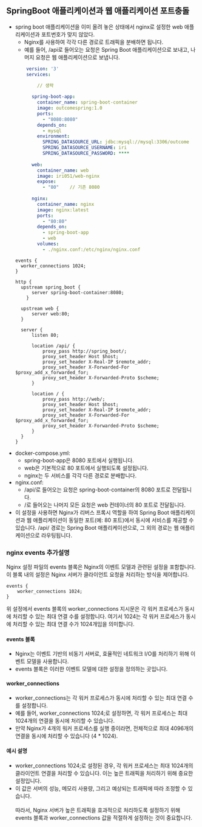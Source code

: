 ## SpringBoot 애플리케이션과 웹 애플리케이션 포트충돌

- spring boot 애플리케이션을 이미 올려 놓은 상태에서 nginx로 설정한 web 애플리케이션과 포트번호가 맞지 않았다.
  - Nginx를 사용하여 각각 다른 경로로 트래픽을 분배하면 됩니다.
  - 예를 들어, /api로 들어오는 요청은 Spring Boot 애플리케이션으로 보내고, 나머지 요청은 웹 애플리케이션으로 보냅니다.
  ```docker-compose.yml
      version: '3'
      services:

          // 생략
      
        spring-boot-app:
          container_name: spring-boot-container
          image: outcomespring:1.0
          ports:
            - "8080:8080"
          depends_on:
            - mysql
          environment:
            SPRING_DATASOURCE_URL: jdbc:mysql://mysql:3306/outcome
            SPRING_DATASOURCE_USERNAME: iri
            SPRING_DATASOURCE_PASSWORD: ****
      
        web:
          container_name: web
          image: iri051/web-nginx
          expose:
            - "80"    // 기존 8080
      
        nginx:
          container_name: nginx
          image: nginx:latest
          ports:
            - "80:80"
          depends_on:
            - spring-boot-app
            - web
          volumes:
            - ./nginx.conf:/etc/nginx/nginx.conf

  ```
  ```nginx
  events {
    worker_connections 1024;
  }
  
  http {
    upstream spring_boot {
        server spring-boot-container:8080;
      }

    upstream web {
        server web:80;
    }

    server {
        listen 80;

        location /api/ {
            proxy_pass http://spring_boot/;
            proxy_set_header Host $host;
            proxy_set_header X-Real-IP $remote_addr;
            proxy_set_header X-Forwarded-For $proxy_add_x_forwarded_for;
            proxy_set_header X-Forwarded-Proto $scheme;
        }

        location / {
            proxy_pass http://web/;
            proxy_set_header Host $host;
            proxy_set_header X-Real-IP $remote_addr;
            proxy_set_header X-Forwarded-For $proxy_add_x_forwarded_for;
            proxy_set_header X-Forwarded-Proto $scheme;
        }
    }
  }
  ```
- docker-compose.yml:
  - spring-boot-app은 8080 포트에서 실행됩니다.
  - web은 기본적으로 80 포트에서 실행되도록 설정됩니다.
  - nginx는 두 서비스를 각각 다른 경로로 분배합니다.
- nginx.conf:
  - /api/로 들어오는 요청은 spring-boot-container의 8080 포트로 전달됩니다.
  - /로 들어오는 나머지 모든 요청은 web 컨테이너의 80 포트로 전달됩니다.
- 이 설정을 사용하면 Nginx가 리버스 프록시 역할을 하여 Spring Boot 애플리케이션과 웹 애플리케이션이 동일한 포트(예: 80 포트)에서 동시에 서비스를 제공할 수 있습니다. 
/api/ 경로는 Spring Boot 애플리케이션으로, 그 외의 경로는 웹 애플리케이션으로 라우팅됩니다.


### nginx events 추가설명
Nginx 설정 파일의 events 블록은 Nginx의 이벤트 모델과 관련된 설정을 포함합니다. 이 블록 내의 설정은 Nginx 서버가 클라이언트 요청을 처리하는 방식을 제어합니다.
```nginx
events {
    worker_connections 1024;
}
```

위 설정에서 events 블록의 worker_connections 지시문은 각 워커 프로세스가 동시에 처리할 수 있는 최대 연결 수를 설정합니다. 여기서 1024는 각 워커 프로세스가 동시에 처리할 수 있는 최대 연결 수가 1024개임을 의미합니다.

#### events 블록
- Nginx는 이벤트 기반의 비동기 서버로, 효율적인 네트워크 I/O를 처리하기 위해 이벤트 모델을 사용합니다.
- events 블록은 이러한 이벤트 모델에 대한 설정을 정의하는 곳입니다.
#### worker_connections
- worker_connections는 각 워커 프로세스가 동시에 처리할 수 있는 최대 연결 수를 설정합니다.
- 예를 들어, worker_connections 1024;로 설정하면, 각 워커 프로세스는 최대 1024개의 연결을 동시에 처리할 수 있습니다.
- 만약 Nginx가 4개의 워커 프로세스를 실행 중이라면, 전체적으로 최대 4096개의 연결을 동시에 처리할 수 있습니다 (4 * 1024).
#### 예시 설명
- worker_connections 1024;로 설정된 경우, 각 워커 프로세스는 최대 1024개의 클라이언트 연결을 처리할 수 있습니다. 이는 높은 트래픽을 처리하기 위해 중요한 설정입니다.
- 이 값은 서버의 성능, 메모리 사용량, 그리고 예상되는 트래픽에 따라 조정할 수 있습니다.</br>
</br>따라서, Nginx 서버가 높은 트래픽을 효과적으로 처리하도록 설정하기 위해 events 블록과 worker_connections 값을 적절하게 설정하는 것이 중요합니다.





